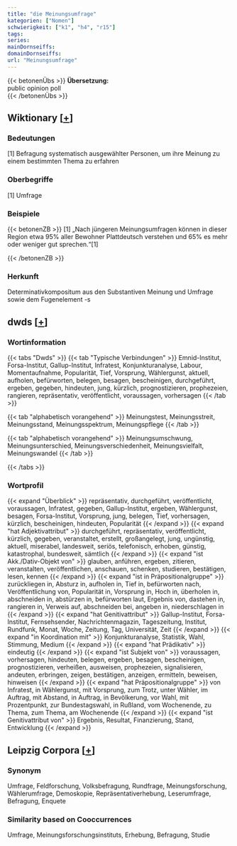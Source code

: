 ```yaml
---
title: "die Meinungsumfrage"
kategorien: ["Nomen"]
schwierigkeit: ["k1", "h4", "r15"]
tags:
series:
mainDornseiffs:
domainDornseiffs:
url: "Meinungsumfrage"
---
```


{{< betonenÜbs >}}
**Übersetzung:**  
public opinion poll  
{{< /betonenÜbs >}}

## Wiktionary [[+](https://de.wiktionary.org/wiki/Meinungsumfrage)]

### Bedeutungen
[1] Befragung systematisch ausgewählter Personen, um ihre Meinung zu einem bestimmten Thema zu erfahren  

### Oberbegriffe
[1] Umfrage  

### Beispiele
{{< betonenZB >}}
[1] „Nach jüngeren Meinungsumfragen können in dieser Region etwa 95% aller Bewohner Plattdeutsch verstehen und 65% es mehr oder weniger gut sprechen.“[1]  

{{< /betonenZB >}}
### Herkunft
Determinativkompositum aus den Substantiven Meinung und Umfrage sowie dem Fugenelement -s  



## dwds [[+](https://www.dwds.de/wb/Meinungsumfrage)]

### Wortinformation
{{< tabs "Dwds" >}}
{{< tab "Typische Verbindungen" >}}
Emnid-Institut, Forsa-Institut, Gallup-Institut, Infratest, Konjunkturanalyse, Labour, Momentaufnahme, Popularität, Tief, Vorsprung, Wählergunst, aktuell, aufholen, befürworten, belegen, besagen, bescheinigen, durchgeführt, ergeben, gegeben, hindeuten, jung, kürzlich, prognostizieren, prophezeien, rangieren, repräsentativ, veröffentlicht, voraussagen, vorhersagen
{{< /tab >}}

{{< tab "alphabetisch vorangehend" >}}
Meinungstest, Meinungsstreit, Meinungsstand, Meinungsspektrum, Meinungspflege
{{< /tab >}}

{{< tab "alphabetisch vorangehend" >}}
Meinungsumschwung, Meinungsunterschied, Meinungsverschiedenheit, Meinungsvielfalt, Meinungswandel
{{< /tab >}}

{{< /tabs >}}

### Wortprofil
{{< expand "Überblick" >}} repräsentativ, durchgeführt, veröffentlicht, voraussagen, Infratest, gegeben, Gallup-Institut, ergeben, Wählergunst, besagen, Forsa-Institut, Vorsprung, jung, belegen, Tief, vorhersagen, kürzlich, bescheinigen, hindeuten, Popularität {{< /expand >}}
{{< expand "hat Adjektivattribut" >}} durchgeführt, repräsentativ, veröffentlicht, kürzlich, gegeben, veranstaltet, erstellt, großangelegt, jung, ungünstig, aktuell, miserabel, landesweit, seriös, telefonisch, erhoben, günstig, katastrophal, bundesweit, sämtlich {{< /expand >}}
{{< expand "ist Akk./Dativ-Objekt von" >}} glauben, anführen, ergeben, zitieren, veranstalten, veröffentlichen, anschauen, schenken, studieren, bestätigen, lesen, kennen {{< /expand >}}
{{< expand "ist in Präpositionalgruppe" >}} zurückliegen in, Absturz in, aufholen in, Tief in, befürworten nach, Veröffentlichung von, Popularität in, Vorsprung in, Hoch in, überholen in, abschneiden in, abstürzen in, befürworten laut, Ergebnis von, dastehen in, rangieren in, Verweis auf, abschneiden bei, angeben in, niederschlagen in {{< /expand >}}
{{< expand "hat Genitivattribut" >}} Gallup-Institut, Forsa-Institut, Fernsehsender, Nachrichtenmagazin, Tageszeitung, Institut, Rundfunk, Monat, Woche, Zeitung, Tag, Universität, Zeit {{< /expand >}}
{{< expand "in Koordination mit" >}} Konjunkturanalyse, Statistik, Wahl, Stimmung, Medium {{< /expand >}}
{{< expand "hat Prädikativ" >}} eindeutig {{< /expand >}}
{{< expand "ist Subjekt von" >}} voraussagen, vorhersagen, hindeuten, belegen, ergeben, besagen, bescheinigen, prognostizieren, verheißen, ausweisen, prophezeien, signalisieren, andeuten, erbringen, zeigen, bestätigen, anzeigen, ermitteln, beweisen, hinweisen {{< /expand >}}
{{< expand "hat Präpositionalgruppe" >}} von Infratest, in Wählergunst, mit Vorsprung, zum Trotz, unter Wähler, im Auftrag, mit Abstand, in Auftrag, in Bevölkerung, vor Wahl, mit Prozentpunkt, zur Bundestagswahl, in Rußland, vom Wochenende, zu Thema, zum Thema, am Wochenende {{< /expand >}}
{{< expand "ist Genitivattribut von" >}} Ergebnis, Resultat, Finanzierung, Stand, Entwicklung {{< /expand >}}

## Leipzig Corpora [[+](https://corpora.uni-leipzig.de/en/res?word=Meinungsumfrage&corpusId=deu_newscrawl-public_2018)]


### Synonym
Umfrage, Feldforschung, Volksbefragung, Rundfrage, Meinungsforschung, Wählerumfrage, Demoskopie, Repräsentativerhebung, Leserumfrage, Befragung, Enquete


### Similarity based on Cooccurrences
Umfrage, Meinungsforschungsinstituts, Erhebung, Befragung, Studie

